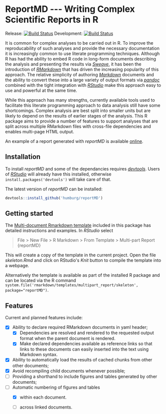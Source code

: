 # ReportMD --- Writing Complex Scientific Reports in R
Release: [![Build Status](https://travis-ci.org/humburg/reportmd.svg?branch=master)](https://travis-ci.org/humburg/reportmd) 
Development: [![Build Status](https://travis-ci.org/humburg/reportmd.svg?branch=develop)](https://travis-ci.org/humburg/reportmd) 

It is common for complex analyses to be carried out in R. To improve the
reproducability of such analyses and provide the necessary documentation
it is increasingly common to use literate programming techniques. Although
R has had the ability to embed R code in long-form documents describing
the analysis and presenting the results via [*Sweave*](https://www.statistik.lmu.de/~leisch/Sweave/), 
it has been the introduction of [*RMarkdown*](http://rmarkdown.rstudio.com/) 
that has driven the increasing popularity of this approach. The relative
simplicity of authoring [*Markdown*](https://daringfireball.net/projects/markdown/) 
documents and the ability to convert these into a large variety of output formats
via [*pandoc*](http://pandoc.org/) combined with the tight integration with 
[*RStudio*](https://www.rstudio.com/) make this approach easy to use and
powerful at the same time.

While this approach has many strengths, currently available tools used to
facilitate this literate programming approach to data analysis still
have some shortcomings. Complex analysis are best split into smaller units
but are likely to depend on the results of earlier stages of the analysis.
This R package aims to provide a number of features to support analyses
that are split across multiple RMarkdown files with cross-file dependencies
and enables multi-page HTML output.

An example of a report generated with *reportMD* is available [online](https://humburg.github.io/reportmd/).

## Installation
To install *reportMD* and some of the dependancies requires [*devtools*](https://github.com/hadley/devtools).
Users of [*RStudio*](https://www.rstudio.com/) will already have this installed,
otherwise `install.packages('devtools')` will take care of that.

The latest version of *reportMD* can be installed:

```r
devtools::install_github('humburg/reportMD')
```

## Getting started
The [Multi-document Rmarkdown template](inst/rmarkdown/templates/multipart_report/skeleton/skeleton.Rmd)
included in this package has detailed instructions and examples. In *RStudio* select 

>    File > New File > R Markdown > From Template > Multi-part Report {reportMD}

This will create a copy of the template in the current project. Open the file
*skeleton.Rmd* and click on RStudio's *Knit* button to compile the template into
a webpage.

Alternatively the template is available as part of the installed R package
and can be located via the R command
`system.file('rmarkdown/templates/multipart_report/skeleton', package="reportMD")`.

## Features
Current and planned features include:
- [x] Ability to declare required RMarkdown documents in yaml header;
    - [x] Dependencies are resolved and rendered to the requested output
      format when the parent document is rendered.
    - [x] Make declared dependencies available as reference links so that
      links to these documents can easily inserted into the text using 
      Markdown syntax.
- [x] Ability to automatically load the results of cached chunks from other
  other documents;
- [x] Avoid recompiling child documents whenever possible;
- [ ] Providing a shorthand to include figures and tables generated by other
  documents;
- [ ] Automatic numbering of figures and tables
    - [x] within each document.
    - [ ] across linked documents.
          
